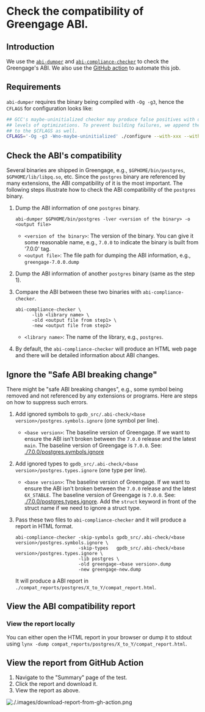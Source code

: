 # Check the compatibility of Greengage ABI.

## Introduction

We use the [`abi-dumper`](https://github.com/lvc/abi-dumper) and [`abi-compliance-checker`](https://github.com/lvc/abi-compliance-checker/) to check the Greengage's ABI. We also use the [GitHub action](../.github/workflows/greengage-abi-tests.yml) to automate this job.

## Requirements

`abi-dumper` requires the binary being compiled with `-Og -g3`, hence the `CFLAGS` for configuration looks like:

```bash
## GCC's maybe-uninitialized checker may produce false positives with different
## levels of optimizations. To prevent building failures, we append the '-Wno-maybe-uninitialized'
## to the $CFLAGS as well.
CFLAGS='-Og -g3 -Wno-maybe-uninitialized' ./configure --with-xxx --with-yyy --with-zzz
```

## Check the ABI's compatibility

Several binaries are shipped in Greengage, e.g., `$GPHOME/bin/postgres`, `$GPHOME/lib/libpq.so`, etc. Since the `postgres` binary are referenced by many extensions, the ABI compatibility of it is the most important. The following steps illustrate how to check the ABI compatibility of the `postgres` binary.

1. Dump the ABI information of one `postgres` binary.
   ```
   abi-dumper $GPHOME/bin/postgres -lver <version of the binary> -o <output file>
   ```
   - `<version of the binary>`: The version of the binary. You can give it some reasonable name, e.g., `7.0.0` to indicate the binary is built from '7.0.0' tag.
   - `<output file>`: The file path for dumping the ABI information, e.g., `greengage-7.0.0.dump`
   
2. Dump the ABI information of another `postgres` binary (same as the step 1).

3. Compare the ABI between these two binaries with `abi-compliance-checker`.
   ```
   abi-compliance-checker \
         -lib <library name> \
         -old <output file from step1> \
         -new <output file from step2>
   ```
   - `<library name>`: The name of the library, e.g., `postgres`.

4. By default, the `abi-compliance-checker` will produce an HTML web page and there will be detailed information about ABI changes.

## Ignore the "Safe ABI breaking change"

There might be "safe ABI breaking changes", e.g., some symbol being removed and not referenced by any extensions or programs. Here are steps on how to suppress such errors.

1. Add ignored symbols to `gpdb_src/.abi-check/<base version>/postgres.symbols.ignore` (one symbol per line).
   - `<base version>`: The baseline version of Greengage. If we want to ensure the ABI isn't broken between the `7.0.0` release and the latest `main`. The baseline version of Greengage is `7.0.0`. See: [./7.0.0/postgres.symbols.ignore](./7.0.0/postgres.symbols.ignore)

2. Add ignored types to `gpdb_src/.abi-check/<base version>/postgres.types.ignore` (one type per line).
   - `<base version>`: The baseline version of Greengage. If we want to ensure the ABI isn't broken between the `7.0.0` release and the latest `6X_STABLE`. The baseline version of Greengage is `7.0.0`. See: [./7.0.0/postgres.types.ignore](./7.0.0/postgres.types.ignore). Add the `struct` keyword in front of the struct name if we need to ignore a struct type.

3. Pass these two files to `abi-compliance-checker` and it will produce a report in HTML format.
   ```
   abi-compliance-checker -skip-symbols gpdb_src/.abi-check/<base version>/postgres.symbols.ignore \
                          -skip-types   gpdb_src/.abi-check/<base version>/postgres.types.ignore \
                          -lib postgres \
                          -old greengage-<base version>.dump
                          -new greengage-new.dump
   ```
   It will produce a ABI report in `./compat_reports/postgres/X_to_Y/compat_report.html`.

## View the ABI compatibility report

### View the report locally

You can either open the HTML report in your browser or dump it to stdout using `lynx -dump compat_reports/postgres/X_to_Y/compat_report.html`.

## View the report from GitHub Action

1. Navigate to the "Summary" page of the test.
2. Click the report and download it.
3. View the report as above.

![./.images/download-report-from-gh-action.png](./.images/download-report-from-gh-action.png)
